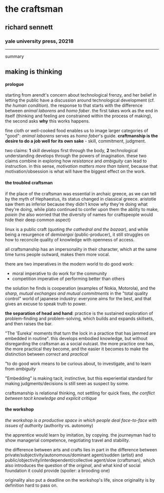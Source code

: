 # the craftsman
## richard sennett
### yale university press, 20218

---
summary

making is thinking
---

#### prologue

starting from arendt's concern about technological frenzy, and her belief in letting the public have a discussion around technological development (cf. *the human condition*). the response to that starts with the difference between *animal laborens* and *homo faber*. the first takes work as the end in itself (thinking and feeling are constrained within the process of making), the second asks **why** this works happens.

fine cloth or well-cooked food enables us to image larger categories of "good": *animal laborens* serves as *homo faber*'s guide. **craftmanship is the desire to do a job well for its own sake** - skill, commitment, judgment.

two claims: **1** skill develops first through the body, **2** technological understanding develops through the powers of imagination. these two claims combine in exploring how *resistance* and *ambiguity* can lead to instruction. in this sense, *motivation matters more than talent*, because that motivation/obsession is what will have the biggest effect on the work.

#### the troubled craftsman

if the place of the craftsman was essential in archaic greece, as we can tell by the myth of Hephaestus, its status changed in classical greece. aristotle saw them as inferior because they didn't know *why* they're doing what they're doing, while plato continued to confer upon them the ability to make, *poiein* (he also worried that the diversity of names for craftspeople would hide their deep common aspect)

linux is a public craft (quoting *the cathedral and the bazaar*), and while being a resurgence of *demioergoi* (public-producer), it still struggles on how to reconcile quality of knowledge with openness of access.

all craftsmanship has an impersonality in their character, which at the same time turns people outward, makes them more vocal.

there are two imperatives in the modern world to do good work:
- moral imperative to do work for the community
- competition imperative of performing better than others

the solution he finds is cooperation (examples of Nokia, Motorola), and the *sharp, mutual exchanges and mutual commitments* in the "total quality control" world of japanese industry: everyone aims for the best, and that gives an excuse to speak truth to power.

**the separation of head and hand**: practice is the sustained exploration of problem-finding and problem-solving, which builds and expands skillsets, and then raises the bar.

"The 'Eureka' moments that turn the lock in a practice that has jammed are embedded in routine". this develops embodied knowledge, but without disregarding the craftsman as a social outcast. the more practice one has, the more practical they become, and the easier it becomes to make the distinction between *correct* and *practical*

"to do good work means to be curious about, to investigate, and to learn from *ambiguity*

"Embedding" is making tacit, instinctive, but this experiential standard for making judgments/decisions is still seen as suspect by some.

craftsmanship is relational thinking, not settling for quick fixes, *the conflict between tacit knowledge and explicit critique*

#### the workshop

*the workshop is a productive space in which people deal face-to-face with issues of authority* (authority vs. autonomy)

the apprentice would learn by imitation, by copying. the journeyman had to show managerial competence, negotiating travel and stability.

the difference between arts and crafts lies in part in the difference between private/subjectivity/autonomous/dominant agent/sudden (artist) and public/objectivity/interdependent/collective agent/slow (craftsman), which also introduces the question of the *original*, and what kind of social foundation it could provide (spoiler: a brooding one)

originality also put a deadline on the workshop's life, since originality is by definition hard to pass on.